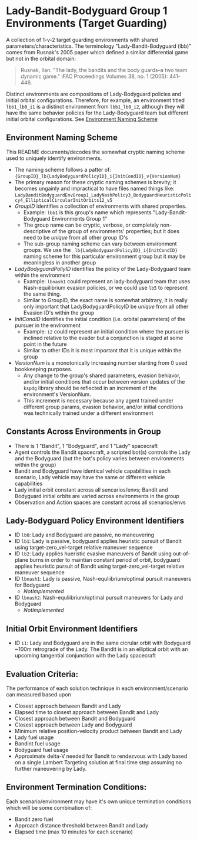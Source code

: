# Lady-Bandit-Bodyguard Group 1 Environments (Target Guarding)

A collection of 1-v-2 target guarding environments with shared parameters/characteristics.
The terminology "Lady-Bandit-Bodyguard (lbb)" comes from Rusnak's 2005 paper which defined a similar differential game but not in the orbital domain:
> Rusnak, Ilan. "The lady, the bandits and the body guards–a two team dynamic game." IFAC Proceedings Volumes 38, no. 1 (2005): 441-446.

Distinct environments are compositions of Lady-Bodyguard policies and initial orbital configurations. Therefore, for example, an environment titled `lbb1_lb0_i1` is a distinct environment from `lbb1_lb0_i2`, although they will have the same behavior policies for the Lady-Bodyguard team but different initial orbital configurations. See [Environment Naming Scheme](#environment-naming-scheme)

##  Environment Naming Scheme

This README documents/decodes the somewhat cryptic naming scheme used to uniquely identify environments. 
+ The naming scheme follows a patter of: `{GroupID}_lb{LadyBodyguardPolicyID}_i{InitCondID}_v{VersionNum}`
+ The primary reason for these cryptic naming schemes is brevity; it becomes ungainly and impractical to have files named things like: `LadyBanditBodyguardEnvGroup1_LadyNashPolicy3_BodyguardHeuristicPolicy4_EllipticalCircularInitOrbits12_v5`
+ *GroupID* identifies a collection of environments with shared properties. 
    + Example: `lbb1` is this group's name which represents "Lady-Bandit-Bodyguard Environments Group 1"
    + The group name can be cryptic, verbose, or completely non-descriptive of the group of environments' properties; but it does need to be _unique_ from all other group ID's
    + The sub-group naming scheme can vary between environment groups. We use the `_lb{LadyBodyguardPolicyID}_i{InitCondID}` naming scheme for this particular environment group but it may be meaningless in another group
+ *LadyBodyguardPoliyID* identifies the policy of the Lady-Bodyguard team within the environment
    + Example: `lbnash1` could represent an lady-bodyguard team that uses Nash-equilibrium evasion policies, or we could use `lb5` to represent the same thing. 
    + Similar to GroupID, the exact name is somewhat arbitrary, it is really only important that LadyBodyguardPolicyID be _unique_ from all other Evasion ID's within the group
+ *InitCondID* identifies the initial condition (i.e. orbital parameters) of the pursuer in the environment
    + Example: `i2` could represent an initial condition where the pursuer is inclined relative to the evader but a conjunction is staged at some point in the future
    + Similar to other IDs it is most important that it is unique within the group
+ *VersionNum* is a monotonically increasing number starting from 0 used bookkeeping purposes. 
    + Any change to the group's shared parameters, evasion behiavor, and/or initial conditions that occur between version updates of the `kspdg` library should be reflected in an increment of the environment's VersionNum. 
    + This increment is necessary because any agent trained under different group params, evasion behavior, and/or initial conditions was technically trained under a different environment


## Constants Across Environments in Group

+ There is 1 "Bandit", 1 "Bodyguard", and 1 "Lady" spacecraft
+ Agent controls the Bandit spacecraft, a scripted bot(s) controls the Lady and the Bodyguard (but the bot's policy varies between environments within the group)
+ Bandit and Bodyguard have identical vehicle capabilities in each scenario, Lady vehicle may have the same or different vehicle capabilities
+ Lady initial orbit constant across all sencarios/envs; Bandit and Bodyguard initial orbits are varied across environments in the group
+ Observation and Action spaces are constant across all scenarios/envs

## Lady-Bodyguard Policy Environment Identifiers

+ ID `lb0`: Lady and Bodyguard are passive, no maneuvering
+ ID `lb1`: Lady is passive, bodyguard applies heuristic pursuit of Bandit using target-zero_vel-target relative maneuver sequence
+ ID `lb2`: Lady applies hueristic evasive maneuvers of Bandit using out-of-plane burns in order to maintian constant period of orbit, bodyguard applies heuristic pursuit of Bandit using target-zero_vel-target relative maneuver sequence
+ ID `lbnash1`: Lady is passive, Nash-equliibrium/optimal pursuit maneuvers for Bodyguard
    + _NotImplemented_
+ ID `lbnash2`: Nash-equliibrium/optimal pursuit maneuvers for Lady and Bodyguard
    + _NotImplemented_

## Initial Orbit Environment Identifiers

+ ID `i1`: Lady and Bodyguard are in the same cicrular orbit with Bodyguard ~100m retrograde of the Lady. The Bandit is in an elliptical orbit with an upcoming tangential conjunction with the Lady spacecraft


## Evaluation Criteria: 

The performance of each solution technique in each environment/scenario can measured based upon

+ Closest approach between Bandit and Lady
+ Elapsed time to closest approach between Bandit and Lady
+ Closest approach between Bandit and Bodyguard
+ Closest approach between Lady and Bodyguard
+ Minimum relative position-velocity product between Bandit and Lady
+ Lady fuel usage
+ Bandint fuel usage
+ Bodyguard fuel usage
+ Approximate delta-V needed for Bandit to rendezvous with Lady based on a single Lambert Targeting solution at final time step assuming no further maneuvering by Lady.


## Environment Termination Conditions: 

Each scenario/environment may have it's own unique termination conditions which will be some combination of:

+ Bandit zero fuel
+ Approach distance threshold between Bandit and Lady
+ Elapsed time (max 10 minutes for each scenario)


